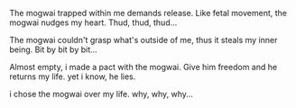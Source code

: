 The mogwai trapped within me demands release. 
Like fetal movement, the mogwai nudges my heart. Thud, thud, thud...

The mogwai couldn't grasp what's outside of me, 
thus it steals my inner being. Bit by bit by bit...

Almost empty, i made a pact with the mogwai. 
Give him freedom and he returns my life. yet i know, he lies. 

i chose the mogwai over my life. why, why, why...
